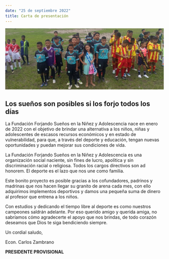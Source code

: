 ```yaml
---
date: "25 de septiembre 2022"
title: Carta de presentación
---
```


![](images/portadaCartaPresentacion.png)

## Los sueños son posibles si los forjo todos los días

La Fundación Forjando Sueños en la Niñez y Adolescencia nace en enero de 2022 con el objetivo de brindar una alternativa a los niños, niñas y adolescentes de escasos recursos económicos y en estado de vulnerabilidad, para que, a través del deporte y educación, tengan nuevas oportunidades y puedan mejorar sus condiciones de vida.

La Fundación Forjando Sueños en la Niñez y Adolescencia es una organización social naciente, sin fines de lucro, apolítica y sin discriminación racial o religiosa. Todos los cargos directivos son ad honorem. El deporte es el lazo que nos une como familia.

Este bonito proyecto es posible gracias a los cofundadores, padrinos y madrinas que nos hacen llegar su granito de arena cada mes, con ello adquirimos implementos deportivos y damos una pequeña suma de dinero al profesor que entrena a los niños.

Con estudios y dedicando el tiempo libre al deporte es como nuestros campeones saldrán adelante. Por eso querido amigo y querida amiga, no sabríamos cómo agradecerte el apoyo que nos brindas, de todo corazón deseamos que Dios te siga bendiciendo siempre.

Un cordial saludo,

Econ. Carlos Zambrano

**PRESIDENTE PROVISIONAL**

